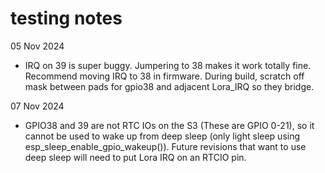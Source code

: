 # testing notes

05 Nov 2024
- IRQ on 39 is super buggy. Jumpering to 38 makes it work totally fine. Recommend moving IRQ to 38 in firmware. During build, scratch off mask between pads for gpio38 and adjacent Lora_IRQ so they bridge.

07 Nov 2024
- GPIO38 and 39 are not RTC IOs on the S3 (These are GPIO 0-21), so it cannot be used to wake up from deep sleep (only light sleep using esp_sleep_enable_gpio_wakeup()). Future revisions that want to use deep sleep will need to put Lora IRQ on an RTCIO pin.
